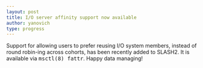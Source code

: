 ```yaml
---
layout: post
title: I/O server affinity support now available
author: yanovich
type: progress
---
```


Support for allowing users to prefer reusing I/O system members, instead of round robin-ing across cohorts, has been recently added to SLASH2.  It is available via <tt>msctl(8) fattr</tt>.  Happy data managing!
